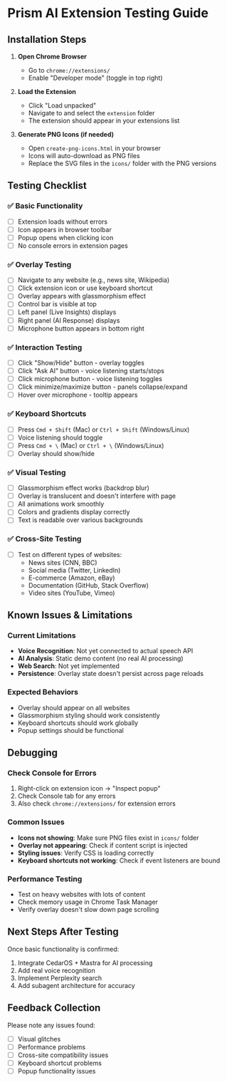 # Prism AI Extension Testing Guide

## Installation Steps

1. **Open Chrome Browser**
   - Go to `chrome://extensions/`
   - Enable "Developer mode" (toggle in top right)

2. **Load the Extension**
   - Click "Load unpacked"
   - Navigate to and select the `extension` folder
   - The extension should appear in your extensions list

3. **Generate PNG Icons (if needed)**
   - Open `create-png-icons.html` in your browser
   - Icons will auto-download as PNG files
   - Replace the SVG files in the `icons/` folder with the PNG versions

## Testing Checklist

### ✅ Basic Functionality
- [ ] Extension loads without errors
- [ ] Icon appears in browser toolbar
- [ ] Popup opens when clicking icon
- [ ] No console errors in extension pages

### ✅ Overlay Testing
- [ ] Navigate to any website (e.g., news site, Wikipedia)
- [ ] Click extension icon or use keyboard shortcut
- [ ] Overlay appears with glassmorphism effect
- [ ] Control bar is visible at top
- [ ] Left panel (Live Insights) displays
- [ ] Right panel (AI Response) displays
- [ ] Microphone button appears in bottom right

### ✅ Interaction Testing
- [ ] Click "Show/Hide" button - overlay toggles
- [ ] Click "Ask AI" button - voice listening starts/stops
- [ ] Click microphone button - voice listening toggles
- [ ] Click minimize/maximize button - panels collapse/expand
- [ ] Hover over microphone - tooltip appears

### ✅ Keyboard Shortcuts
- [ ] Press `Cmd + Shift` (Mac) or `Ctrl + Shift` (Windows/Linux)
- [ ] Voice listening should toggle
- [ ] Press `Cmd + \` (Mac) or `Ctrl + \` (Windows/Linux)
- [ ] Overlay should show/hide

### ✅ Visual Testing
- [ ] Glassmorphism effect works (backdrop blur)
- [ ] Overlay is translucent and doesn't interfere with page
- [ ] All animations work smoothly
- [ ] Colors and gradients display correctly
- [ ] Text is readable over various backgrounds

### ✅ Cross-Site Testing
- [ ] Test on different types of websites:
  - News sites (CNN, BBC)
  - Social media (Twitter, LinkedIn)
  - E-commerce (Amazon, eBay)
  - Documentation (GitHub, Stack Overflow)
  - Video sites (YouTube, Vimeo)

## Known Issues & Limitations

### Current Limitations
- **Voice Recognition**: Not yet connected to actual speech API
- **AI Analysis**: Static demo content (no real AI processing)
- **Web Search**: Not yet implemented
- **Persistence**: Overlay state doesn't persist across page reloads

### Expected Behaviors
- Overlay should appear on all websites
- Glassmorphism styling should work consistently
- Keyboard shortcuts should work globally
- Popup settings should be functional

## Debugging

### Check Console for Errors
1. Right-click on extension icon → "Inspect popup"
2. Check Console tab for any errors
3. Also check `chrome://extensions/` for extension errors

### Common Issues
- **Icons not showing**: Make sure PNG files exist in `icons/` folder
- **Overlay not appearing**: Check if content script is injected
- **Styling issues**: Verify CSS is loading correctly
- **Keyboard shortcuts not working**: Check if event listeners are bound

### Performance Testing
- Test on heavy websites with lots of content
- Check memory usage in Chrome Task Manager
- Verify overlay doesn't slow down page scrolling

## Next Steps After Testing

Once basic functionality is confirmed:
1. Integrate CedarOS + Mastra for AI processing
2. Add real voice recognition
3. Implement Perplexity search
4. Add subagent architecture for accuracy

## Feedback Collection

Please note any issues found:
- [ ] Visual glitches
- [ ] Performance problems  
- [ ] Cross-site compatibility issues
- [ ] Keyboard shortcut problems
- [ ] Popup functionality issues
